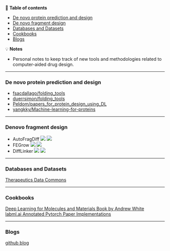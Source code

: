 📖 **Table of contents**
* [De novo protein prediction and design](#DenovoProtein)
* [De novo fragment design](#DenovoFragment)
* [Databases and Datasets](#DatabasesDatasets)
* [Cookbooks](#Cookbooks)
* [Blogs](#Blogs)

💡 **Notes**
- Personal notes to keep track of new tools and methodologies related to computer-aided drug design.

---
<a name="DenovoProtein"></a>
### De novo protein prediction and design
  - [fsacdallago/folding_tools](https://github.com/sacdallago/folding_tools)  
  - [duerrsimon/folding_tools](https://github.com/duerrsimon/folding_tools)
  - [Peldom/papers_for_protein_design_using_DL](https://github.com/Peldom/papers_for_protein_design_using_DL)
  - [yangkky/Machine-learning-for-proteins](https://github.com/yangkky/Machine-learning-for-proteins)
    
---- 
<a name="DenovoFragment"></a>
### Denovo fragment design
  - AutoFragDiff
  [![](https://img.shields.io/badge/-repo-gray)](https://github.com/keiserlab/autofragdiff)
  [![](https://img.shields.io/badge/DOI-10.1101%2F2022.05.17.492392-lightgrey)]([https://doi.org/10.1101/2022.05.17.492392](https://openreview.net/forum?id=E3HN48zjam))
  - FEGrow
  [![](https://img.shields.io/badge/-repo-gray)](https://github.com/cole-group/FEgrow)
  [![](https://img.shields.io/badge/DOI-10.1101%2F2022.05.17.492392-lightgrey)]([https://www.nature.com/articles/s42004-022-00754-9)
  - DiffLinker
  [![](https://img.shields.io/badge/-repo-gray)](https://github.com/igashov/DiffLinker)
  [![](https://img.shields.io/badge/DOI-10.1101%2F2022.05.17.492392-lightgrey)]([https://arxiv.org/abs/2210.05274)
  
---- 
<a name="DatabasesDatasets"></a>
### Databases and Datasets
[Therapeutics Data Commons](https://tdcommons.ai/)

---- 
<a name="Cookbooks"></a>
### Cookbooks
  [Deep Learning for Molecules and Materials Book by Andrew White](https://dmol.pub/)  
  [labml.ai Annotated Pytorch Paper Implementations](https://nn.labml.ai/)

---- 
<a name="Blogs"></a>
### Blogs
  [github blog](https://github.blog/)
